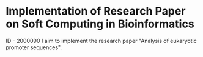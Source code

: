 # Implementation of Research Paper on Soft Computing in Bioinformatics

ID - 2000090
I aim to implement the research paper "Analysis of eukaryotic promoter sequences".
